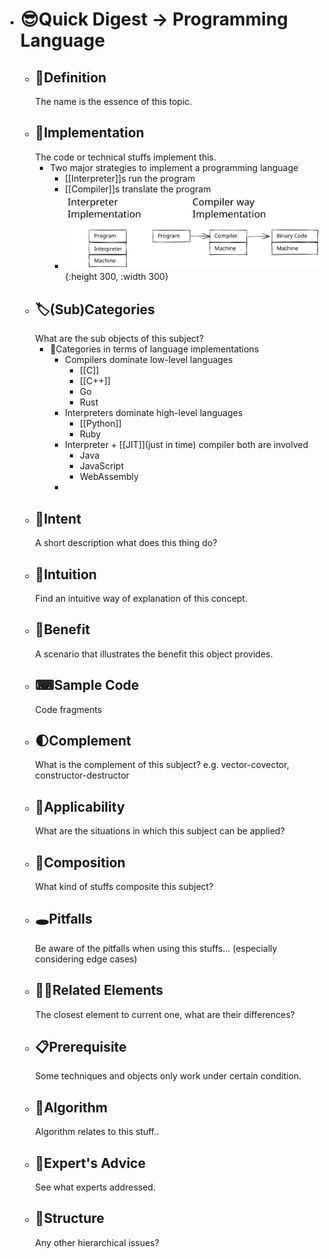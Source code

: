 - # 😎Quick Digest -> Programming Language
	- ## 📝Definition
	  The name is the essence of this topic.
	- ## 🔎Implementation
	   The code or technical stuffs implement this.
		- Two major strategies to implement a programming language
			- [[Interpreter]]s run the program
			- [[Compiler]]s translate the program
			- ![name](../assets/programming_language_implementation.svg){:height 300, :width 300}
	- ## 🏷(Sub)Categories
	  What are the sub objects of this subject?
		- 📌Categories in terms of language implementations
			- Compilers dominate low-level languages
				- [[C]]
				- [[C++]]
				- Go
				- Rust
			- Interpreters dominate high-level languages
				- [[Python]]
				- Ruby
			- Interpreter + [[JIT]](just in time) compiler both are involved
				- Java
				- JavaScript
				- WebAssembly
			-
	- ## 🎯Intent
	   A short description what does this thing do?
	- ## 🧠Intuition
	  Find an intuitive way of explanation of this concept.
	- ## 🚀Benefit
	   A scenario that illustrates the benefit this object provides.
	- ## ⌨Sample Code
	   Code fragments
	- ## 🌓Complement
	  What is the complement of this subject? e.g. vector-covector, constructor-destructor
	- ## 🤳Applicability
	   What are the situations in which this subject can be applied?
	- ## 🧪Composition
	  What kind of stuffs composite this subject?
	- ## 🕳Pitfalls
	  Be aware of the pitfalls when using this stuffs... (especially considering edge cases)
	- ## 🙋‍♂️Related Elements
	   The closest element to current one, what are their differences?
	- ## 📋Prerequisite
	  Some techniques and objects only work under certain condition.
	- ## 🐍Algorithm
	  Algorithm relates to this stuff..
	- ## 🥼Expert's Advice
	  See what experts addressed.
	- ## 🧱Structure
	  Any other hierarchical issues?